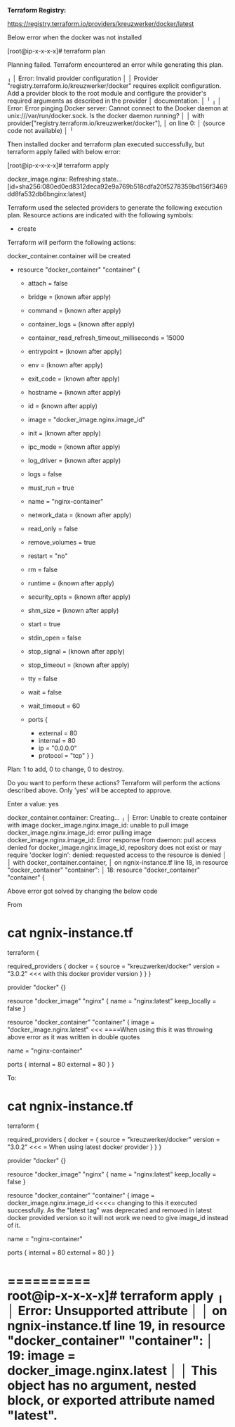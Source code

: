 



**Terraform Registry:**

https://registry.terraform.io/providers/kreuzwerker/docker/latest


Below error when the docker was not installed

[root@ip-x-x-x-x]# terraform plan

Planning failed. Terraform encountered an error while generating this plan.

╷
│ Error: Invalid provider configuration
│ 
│ Provider "registry.terraform.io/kreuzwerker/docker" requires explicit configuration. Add a provider block to the root module and configure the provider's required arguments as described in the provider
│ documentation.
│ 
╵
╷
│ Error: Error pinging Docker server: Cannot connect to the Docker daemon at unix:///var/run/docker.sock. Is the docker daemon running?
│ 
│   with provider["registry.terraform.io/kreuzwerker/docker"],
│   on <empty> line 0:
│   (source code not available)
│ 
╵

  
  Then installed docker and terraform plan executed successfully, but terraform apply failed with below error:
  
  [root@ip-x-x-x-x]# terraform apply

 docker_image.nginx: Refreshing state... [id=sha256:080ed0ed8312deca92e9a769b518cdfa20f5278359bd156f3469dd8fa532db6bnginx:latest]

Terraform used the selected providers to generate the following execution plan. Resource actions are indicated with the following symbols:
  + create

Terraform will perform the following actions:

  docker_container.container will be created
  + resource "docker_container" "container" {
      + attach                                      = false
      + bridge                                      = (known after apply)
      + command                                     = (known after apply)
      + container_logs                              = (known after apply)
      + container_read_refresh_timeout_milliseconds = 15000
      + entrypoint                                  = (known after apply)
      + env                                         = (known after apply)
      + exit_code                                   = (known after apply)
      + hostname                                    = (known after apply)
      + id                                          = (known after apply)
      + image                                       = "docker_image.nginx.image_id"
      + init                                        = (known after apply)
      + ipc_mode                                    = (known after apply)
      + log_driver                                  = (known after apply)
      + logs                                        = false
      + must_run                                    = true
      + name                                        = "nginx-container"
      + network_data                                = (known after apply)
      + read_only                                   = false
      + remove_volumes                              = true
      + restart                                     = "no"
      + rm                                          = false
      + runtime                                     = (known after apply)
      + security_opts                               = (known after apply)
      + shm_size                                    = (known after apply)
      + start                                       = true
      + stdin_open                                  = false
      + stop_signal                                 = (known after apply)
      + stop_timeout                                = (known after apply)
      + tty                                         = false
      + wait                                        = false
      + wait_timeout                                = 60

      + ports {
          + external = 80
          + internal = 80
          + ip       = "0.0.0.0"
          + protocol = "tcp"
        }
    }

Plan: 1 to add, 0 to change, 0 to destroy.

Do you want to perform these actions?
  Terraform will perform the actions described above.
  Only 'yes' will be accepted to approve.

  Enter a value: yes

docker_container.container: Creating...
╷
│ Error: Unable to create container with image docker_image.nginx.image_id: unable to pull image docker_image.nginx.image_id: error pulling image docker_image.nginx.image_id: Error response from daemon: pull access denied for docker_image.nginx.image_id, repository does not exist or may require 'docker login': denied: requested access to the resource is denied
│ 
│   with docker_container.container,
│   on ngnix-instance.tf line 18, in resource "docker_container" "container":
│   18: resource "docker_container" "container" {
  
  
  
  
  Above error got solved by changing the below code 
  
  From
  
  # cat ngnix-instance.tf 
terraform {

   required_providers {
    docker = {
     source = "kreuzwerker/docker"
     version = "3.0.2"   <<< with this docker provider version
}
}
}

provider "docker" {}

resource "docker_image" "nginx"  {
  name = "nginx:latest"
  keep_locally = false
}

resource "docker_container" "container" {
  image = "docker_image.nginx.latest"          <<< ====When using this it was throwing above error as it was written in double quotes
  
  name = "nginx-container"
  
  ports {
     internal = 80
     external = 80
}
}
  
  
To:
  
  # cat ngnix-instance.tf 
terraform {

   required_providers {
    docker = {
     source = "kreuzwerker/docker"
     version = "3.0.2"       <<< = When using latest docker provider
}
}
}

provider "docker" {}

resource "docker_image" "nginx"  {
  name = "nginx:latest"
  keep_locally = false
}

resource "docker_container" "container" {
  image = docker_image.nginx.image_id      <<<<= changing to this it executed successfully. As the "latest tag" was deprecated and removed in latest docker provided version so it will not work we need to give image_id instead of it.
  
  name = "nginx-container"
  
  ports {
     internal = 80
     external = 80
}
}


 ==========                                                      
 root@ip-x-x-x-x]# terraform apply
╷
│ Error: Unsupported attribute
│ 
│   on ngnix-instance.tf line 19, in resource "docker_container" "container":
│   19:   image = docker_image.nginx.latest
│ 
│ This object has no argument, nested block, or exported attribute named "latest".
==========
